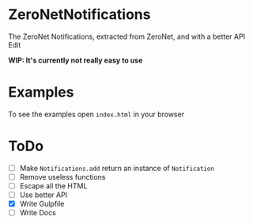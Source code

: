 # ZeroNetNotifications
The ZeroNet Notifications, extracted from ZeroNet, and with a better API Edit

**WIP: It's currently not really easy to use**

# Examples
To see the examples open `index.html` in your browser

# ToDo
- [ ] Make `Notifications.add` return an instance of `Notification`
- [ ] Remove useless functions
- [ ] Escape all the HTML
- [ ] Use better API
- [x] Write Gulpfile
- [ ] Write Docs
